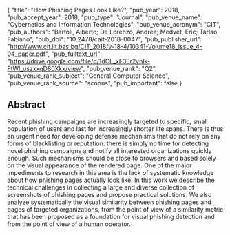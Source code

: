 {
  "title": "How Phishing Pages Look Like?",
  "pub_year": 2018,
  "pub_accept_year": 2018,
  "pub_type": "Journal",
  "pub_venue_name": "Cybernetics and Information Technologies",
  "pub_venue_acronym": "CIT",
  "pub_authors": "Bartoli, Alberto; De Lorenzo, Andrea; Medvet, Eric; Tarlao, Fabiano",
  "pub_doi": "10.2478/cait-2018-0047",
  "pub_publisher_url": "http://www.cit.iit.bas.bg/CIT_2018/v-18-4/10341-Volume18_Issue_4-04_paper.pdf",
  "pub_fulltext_url": "https://drive.google.com/file/d/1dCL_xF3Er2ynlk-FtWl_uszxxqD80Xkx/view",
  "pub_venue_rank": "Q2",
  "pub_venue_rank_subject": "General Computer Science",
  "pub_venue_rank_source": "scopus",
  "pub_important": false
}

## Abstract
Recent phishing campaigns are increasingly targeted to specific, small population of users and last for increasingly shorter life spans. There is thus an urgent need for developing defense mechanisms that do not rely on any forms of blacklisting or reputation: there is simply no time for detecting novel phishing campaigns and notify all interested organizations quickly enough. Such mechanisms should be close to browsers and based solely on the visual appearance of the rendered page. One of the major impediments to research in this area is the lack of systematic knowledge about how phishing pages actually look like. In this work we describe the technical challenges in collecting a large and diverse collection of screenshots of phishing pages and propose practical solutions. We also analyze systematically the visual similarity between phishing pages and pages of targeted organizations, from the point of view of a similarity metric that has been proposed as a foundation for visual phishing detection and from the point of view of a human operator.
